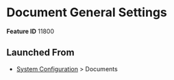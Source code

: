 # Document General Settings

**Feature ID** 11800

## Launched From

- [System Configuration](System%20Configuration.md) > Documents











































































